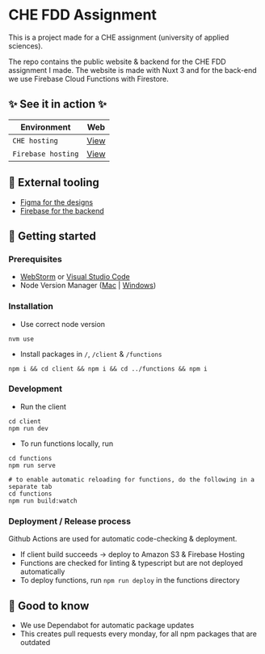 # CHE FDD Assignment

<!-- Describe where this readme is about.  -->

This is a project made for a CHE assignment (university of applied sciences).

The repo contains the public website & backend for the CHE FDD assignment I made. The website is made with Nuxt 3 and
for the back-end we use Firebase Cloud Functions with Firestore.

## ✨ See it in action ✨

| Environment        | Web                                              |
|--------------------|--------------------------------------------------| 
| `CHE hosting`      | [View](https://fdd.che-ict.nl/2223/mjroeleveld/) |
| `Firebase hosting` | [View](https://che-fdd-assignment.web.app/)      |

## 🧰 External tooling

<!-- Provide links to external used tooling, like a Sketch, Jira, etc. -->

- [Figma for the designs](https://www.figma.com/file/2BVrpjljMfNUsaEuTBbsLU/CHE-FDD?node-id=0%3A1&t=JneFtIXnLIle8Axq-1)
- [Firebase for the backend](https://console.firebase.google.com/u/0/project/che-fdd-assignment)

## 🚀 Getting started

### Prerequisites

<!-- 
   Which software or library's are needed to be able to install this project?
 -->

- [WebStorm](https://www.jetbrains.com/webstorm/) or [Visual Studio Code](https://code.visualstudio.com/)
- Node Version Manager ([Mac](https://github.com/nvm-sh/nvm) | [Windows](https://github.com/coreybutler/nvm-windows))

### Installation

<!-- How to install this project (after having the prerequisites)? -->

- Use correct node version
```shell
nvm use
```
- Install packages in `/`, `/client` & `/functions`
```shell
npm i && cd client && npm i && cd ../functions && npm i
```

### Development

<!-- How to actually start developing? -->

- Run the client
```shell
cd client
npm run dev
```
- To run functions locally, run
```shell
cd functions
npm run serve

# to enable automatic reloading for functions, do the following in a separate tab
cd functions
npm run build:watch
```

### Deployment / Release process

Github Actions are used for automatic code-checking & deployment.
- If client build succeeds -> deploy to Amazon S3 & Firebase Hosting
- Functions are checked for linting & typescript but are not deployed automatically
- To deploy functions, run `npm run deploy` in the functions directory

## 🤚 Good to know

<!-- 
  A place to provide extra information (or links to it) about the project.
-->

- We use Dependabot for automatic package updates
- This creates pull requests every monday, for all npm packages that are outdated
